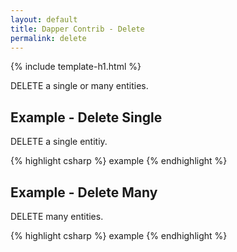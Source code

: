 ```yaml
---
layout: default
title: Dapper Contrib - Delete
permalink: delete
---
```


{% include template-h1.html %}

DELETE a single or many entities.

## Example - Delete Single
DELETE a single entitiy.

{% highlight csharp %}
example
{% endhighlight %}

## Example - Delete Many
DELETE many entities.

{% highlight csharp %}
example
{% endhighlight %}
